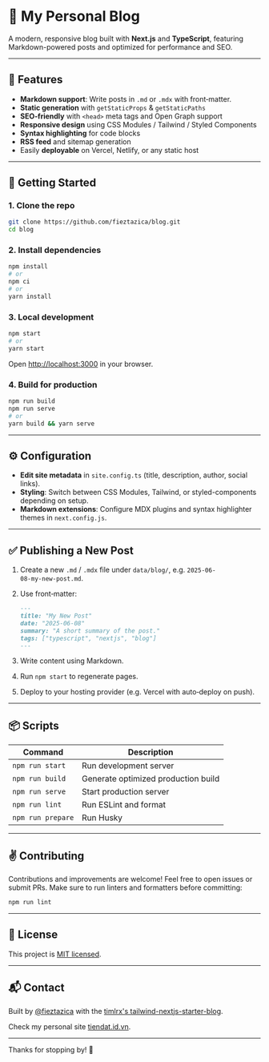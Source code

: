 # 📘 My Personal Blog

A modern, responsive blog built with **Next.js** and **TypeScript**, featuring Markdown-powered posts and optimized for performance and SEO.

---

## 🎯 Features
- **Markdown support**: Write posts in `.md` or `.mdx` with front‑matter.
- **Static generation** with `getStaticProps` & `getStaticPaths`
- **SEO‑friendly** with `<head>` meta tags and Open Graph support
- **Responsive design** using CSS Modules / Tailwind / Styled Components
- **Syntax highlighting** for code blocks
- **RSS feed** and sitemap generation
- Easily **deployable** on Vercel, Netlify, or any static host

---

## 🚀 Getting Started

### 1. Clone the repo

```bash
git clone https://github.com/fieztazica/blog.git
cd blog
````

### 2. Install dependencies

```bash
npm install
# or
npm ci
# or
yarn install
```

### 3. Local development

```bash
npm start
# or
yarn start
```

Open [http://localhost:3000](http://localhost:3000) in your browser.

### 4. Build for production

```bash
npm run build
npm run serve
# or
yarn build && yarn serve
```
---

## ⚙️ Configuration

* **Edit site metadata** in `site.config.ts` (title, description, author, social links).
* **Styling**: Switch between CSS Modules, Tailwind, or styled-components depending on setup.
* **Markdown extensions**: Configure MDX plugins and syntax highlighter themes in `next.config.js`.

---

## ✅ Publishing a New Post

1. Create a new `.md` / `.mdx` file under `data/blog/`, e.g. `2025-06-08‑my‑new‑post.md`.
2. Use front‑matter:

   ```md
   ---
   title: "My New Post"
   date: "2025-06-08"
   summary: "A short summary of the post."
   tags: ["typescript", "nextjs", "blog"]
   ---
   ```
3. Write content using Markdown.
4. Run `npm start` to regenerate pages.
5. Deploy to your hosting provider (e.g. Vercel with auto‑deploy on push).

---

## 📦 Scripts

| Command           | Description                         |
| ----------------- | ----------------------------------- |
| `npm run start`   | Run development server              |
| `npm run build`   | Generate optimized production build |
| `npm run serve`   | Start production server             |
| `npm run lint`    | Run ESLint and format               |
| `npm run prepare` | Run Husky                           |

---

## ✌️ Contributing

Contributions and improvements are welcome! Feel free to open issues or submit PRs.
Make sure to run linters and formatters before committing:

```bash
npm run lint
```

---

## 📝 License

This project is [MIT licensed](LICENSE).

---

## 📬 Contact

Built by [@fieztazica](https://github.com/fieztazica) with the [timlrx's tailwind-nextjs-starter-blog](https://timlrx.github.io/tailwind-nextjs-starter-blog/).

Check my personal site [tiendat.id.vn](https://tiendat.id.vn).

---

Thanks for stopping by! 🚀
